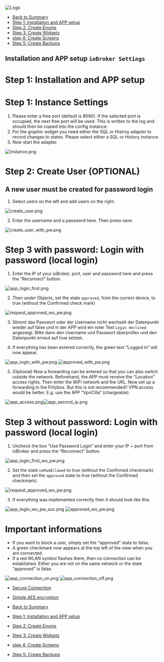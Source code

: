 ![Logo](../../admin/hiob.png)

-   [Back to Summary](/docs/en/README.md)
-   [Step 1: Installation and APP setup](app.md)
-   [Step 2: Create Enums](enum.md)
-   [Step 3: Create Widgets](widgets.md)
-   [step 4: Create Screens](sreens.md)
-   [Step 5: Create Backups](backups.md)

## Installation and APP setup `ioBroker Settings`

# Step 1: Installation and APP setup

# Step 1: Instance Settings

1. Please enter a free port (default is 8090). If the selected port is occupied, the next free port will be used. This is written to the log and should then be copied into the config instance.
2. For the graphic widget you need either the SQL or Histroy adapter to record changes to states. Please select either a SQL or History instance.
3. Now start the adapter.

![instance.png](img/instance.png)

# Step 2: Create User (OPTIONAL)

## A new user must be created for password login

1. Select users on the left and add users on the right.

![create_user.png](img/create_user.png)

2. Enter the username and a password here. Then press save.

![create_user_with_pw.png](img/create_user_with_pw.png)

# Step 3 with password: Login with password (local login)

1. Enter the IP of your ioBroker, port, user and password here and press the “Reconnect” button.

![app_login_first.png](../de/img/app_login_first.png)

2. Then under Objects, set the state `approved`, from the correct device, to true (without the Confirmed check mark)

![request_approved_wo_pw.png](img/request_approved_wo_pw.png)

3. Stimmt das Passwort oder der Username nicht wechselt der Datenpunkt wieder auf false und in der APP wird ein roter Text `Login declined` angezeigt. Bitte dann den Username und Passwort überprüfen und den Datenpunkt erneut auf true setzen.

4. If everything has been entered correctly, the green text “Logged in” will now appear.

![app_login_with_pw.png](../de/img/app_login_with_pw.png)
![approved_with_pw.png](../de/img/approved_with_pw.png)

5. (Optional) Now a forwarding can be entered so that you can also switch outside the network. Beforehand, the APP must receive the “Location” access rights. Then enter the WiFi network and the URL. Now set up a forwarding in the Fritzbox. But this is not recommended!! VPN access would be better. E.g. use the APP “VpnCilla” (chargeable).

![app_access.png](../de/img/app_access.png)![app_second_ip.png](../de/img/app_second_ip.png)

# Step 3 without password: Login with password (local login)

1. Uncheck the box “Use Password Login” and enter your IP + port from ioBroker and press the “Reconnect” button.

![app_login_first_wo_pw.png](../de/img/app_login_first_wo_pw.png)

2. Set the state `noPwdAllowed` to true (without the Confirmed checkmark) and then set the `approved` state to true (without the Confirmed checkmark).

![request_approved_wo_pw.png](img/request_approved_wo_pw.png)

3. If everything was implemented correctly then it should look like this.

![app_login_wo_pw_suc.png](../de/img/app_login_wo_pw_suc.png)
![approved_wo_pw.png](../de/img/approved_wo_pw.png)

# Important informations

- If you want to block a user, simply set the “approved” state to false.
- A green checkmark now appears at the top left of the view when you are connected.
- If a red WLAN symbol flashes there, then no connection can be established. Either you are not on the same network or the state “approved” is false.

![app_connection_on.png](../de/img/app_connection_on.png)
![app_connection_off.png](../de/img/app_connection_off.png)

-   [Secure Connection](secureCon.md)
-   [Simple AES encryption](aessecure.md)

-   [Back to Summary](/docs/en/README.md)
-   [Step 1: Installation and APP setup](app.md)
-   [Step 2: Create Enums](enum.md)
-   [Step 3: Create Widgets](widgets.md)
-   [step 4: Create Screens](sreens.md)
-   [Step 5: Create Backups](backups.md)